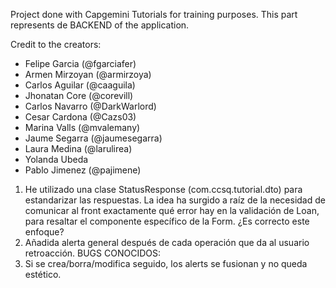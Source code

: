 Project done with Capgemini Tutorials for training purposes. This part represents de BACKEND of the application.

Credit to the creators:

- Felipe Garcia (@fgarciafer)
- Armen Mirzoyan (@armirzoya)
- Carlos Aguilar (@caaguila)
- Jhonatan Core (@corevill)
- Carlos Navarro (@DarkWarlord)
- Cesar Cardona (@Cazs03)
- Marina Valls (@mvalemany)
- Jaume Segarra (@jaumesegarra)
- Laura Medina (@larulirea)
- Yolanda Ubeda
- Pablo Jimenez (@pajimene)

1. He utilizado una clase StatusResponse (com.ccsq.tutorial.dto) para estandarizar las respuestas. La idea ha surgido a
   raíz de la necesidad de comunicar al front exactamente qué error hay en la validación de Loan, para resaltar el
   componente específico de la Form. ¿Es correcto este enfoque?
2. Añadida alerta general después de cada operación que da al usuario retroacción.
BUGS CONOCIDOS:
1. Si se crea/borra/modifica seguido, los alerts se fusionan y no queda estético.